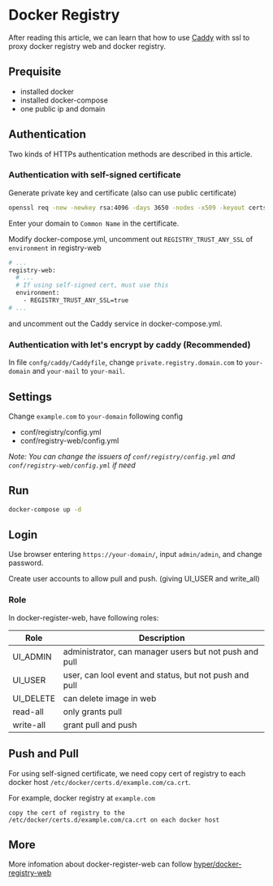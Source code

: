 # Docker Registry

After reading this article, we can learn that how to use [Caddy](https://caddyserver.com/) with ssl to proxy docker registry web and docker registry.

## Prequisite

* installed docker
* installed docker-compose
* one public ip and domain

## Authentication

Two kinds of HTTPs authentication methods are described in this article.

### Authentication with self-signed certificate

Generate private key and certificate (also can use public certificate)

```sh
openssl req -new -newkey rsa:4096 -days 3650 -nodes -x509 -keyout certs/private.key -out certs/public.crt
```

Enter your domain to `Common Name` in the certificate.

Modify docker-compose.yml, uncomment out `REGISTRY_TRUST_ANY_SSL` of `environment` in registry-web

```sh
# ...
registry-web:
  # ...
  # If using self-signed cert, must use this
  environment:
    - REGISTRY_TRUST_ANY_SSL=true
# ...
```

and uncomment out the Caddy service in docker-compose.yml.

### Authentication with let's encrypt by caddy (Recommended)

In file `confg/caddy/Caddyfile`, change `private.registry.domain.com` to `your-domain` and `your-mail` to `your-mail`.

## Settings

Change `example.com` to `your-domain` following config

* conf/registry/config.yml
* conf/registry-web/config.yml

_Note: You can change the issuers of `conf/registry/config.yml` and `conf/registry-web/config.yml` if need_

## Run

```sh
docker-compose up -d
```

## Login

Use browser entering `https://your-domain/`, input `admin/admin`, and change password.

Create user accounts to allow pull and push. (giving UI_USER and write_all)

### Role

In docker-register-web, have following roles:

| Role      | Description                                            |
|-----------|--------------------------------------------------------|
| UI_ADMIN  | administrator, can manager users but not push and pull |
| UI_USER   | user, can lool event and status, but not push and pull |
| UI_DELETE | can delete image in web                                |
| read-all  | only grants pull                                       |
| write-all | grant pull and push                                    |

## Push and Pull

For using self-signed certificate, we need copy cert of registry to each docker host `/etc/docker/certs.d/example.com/ca.crt`.

For example, docker registry at `example.com`

    copy the cert of registry to the /etc/docker/certs.d/example.com/ca.crt on each docker host

## More

More infomation about docker-register-web can follow [hyper/docker-registry-web](https://hub.docker.com/r/hyper/docker-registry-web/)
